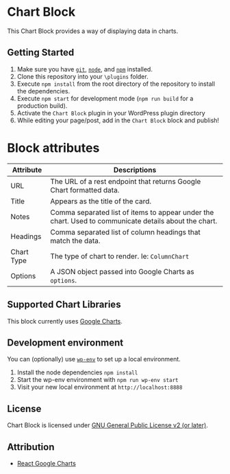 # Chart Block

This Chart Block provides a way of displaying data in charts.

## Getting Started

1. Make sure you have [`git`](https://git-scm.com/), [`node`](https://nodejs.org/), and [`npm`](https://www.npmjs.com/get-npm) installed.
2. Clone this repository into your `\plugins` folder.
3. Execute `npm install` from the root directory of the repository to install the dependencies.
4. Execute `npm start` for development mode (`npm run build` for a production build).
5. Activate the `Chart Block` plugin in your WordPress plugin directory
6. While editing your page/post, add in the `Chart Block` block and publish!

# Block attributes

| Attribute  | Descriptions                                                                                          |
| ---------- | ----------------------------------------------------------------------------------------------------- |
| URL        | The URL of a rest endpoint that returns Google Chart formatted data.                                  |
| Title      | Appears as the title of the card.                                                                     |
| Notes      | Comma separated list of items to appear under the chart. Used to communicate details about the chart. |
| Headings   | Comma separated list of column headings that match the data.                                          |
| Chart Type | The type of chart to render. Ie: `ColumnChart`                                                        |
| Options    | A JSON object passed into Google Charts as `options`.                                                 |

## Supported Chart Libraries

This block currently uses [Google Charts](https://developers.google.com/chart).

## Development environment

You can (optionally) use [`wp-env`](https://developer.wordpress.org/block-editor/packages/packages-env/) to set up a local environment.

1. Install the node dependencies `npm install`
2. Start the wp-env environment with `npm run wp-env start`
3. Visit your new local environment at `http://localhost:8888`

## License

Chart Block is licensed under [GNU General Public License v2 (or later)](./LICENSE.md).

## Attribution

-   [React Google Charts](https://www.react-google-charts.com/)
